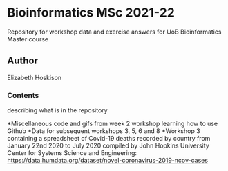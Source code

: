 # Bioinformatics MSc 2021-22
 Repository for workshop data and exercise answers for UoB Bioinformatics Master course
 
## Author

Elizabeth Hoskison

### Contents

describing what is in the repository

*Miscellaneous code and gifs from week 2 workshop learning how to use Github
*Data for subsequent workshops 3, 5, 6 and 8
  *Workshop 3 containing a spreadsheet of Covid-19 deaths recorded by country from January 22nd 2020 to July 2020 compiled by John Hopkins University Center for Systems Science and Engineering:
  https://data.humdata.org/dataset/novel-coronavirus-2019-ncov-cases



